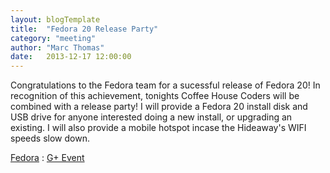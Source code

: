 ```yaml
---
layout: blogTemplate
title:  "Fedora 20 Release Party"
category: "meeting"
author: "Marc Thomas"
date:   2013-12-17 12:00:00
---
```


Congratulations to the Fedora team for a sucessful release of Fedora 20! In recognition of this achievement, tonights Coffee House Coders will be combined with a release party! I will provide a Fedora 20 install disk and USB drive for anyone interested doing a new install, or upgrading an existing. I will also provide a mobile hotspot incase the Hideaway's WIFI speeds slow down. 

<a href="http://fedoraproject.org/en/" target="_blank">Fedora</a> : <a href="https://plus.google.com/u/0/events/c8thdo962mf8r03n7b75u2bntfk?authkey=CN6Mr929gN_SmgE" target="_blank">G+ Event</a>

